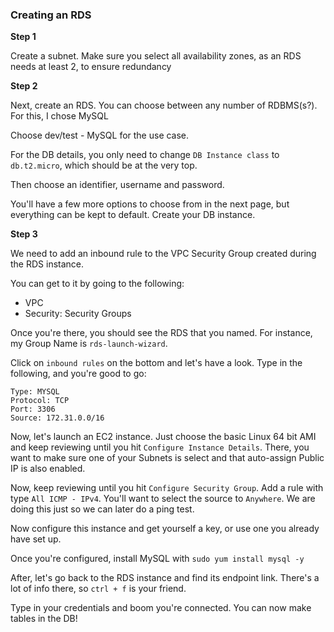 ### Creating an RDS 

**Step 1**

Create a subnet. Make sure you select all availability zones, as an RDS needs at least 2, to ensure redundancy

**Step 2**

Next, create an RDS. You can choose between any number of RDBMS(s?). For this, I chose MySQL

Choose dev/test - MySQL for the use case.

For the DB details, you only need to change `DB Instance class` to `db.t2.micro`, which should be at the very top. 

Then choose an identifier, username and password. 

You'll have a few more options to choose from in the next page, but everything can be kept to default. Create your DB instance.

**Step 3**

We need to add an inbound rule to the VPC Security Group created during the RDS instance.

You can get to it by going to the following:

* VPC 
* Security: Security Groups

Once you're there, you should see the RDS that you named. For instance, my Group Name is `rds-launch-wizard`. 

Click on `inbound rules` on the bottom and let's have a look. Type in the following, and you're good to go:

```
Type: MYSQL
Protocol: TCP
Port: 3306
Source: 172.31.0.0/16
```

Now, let's launch an EC2 instance. Just choose the basic Linux 64 bit AMI and keep reviewing until you hit `Configure Instance Details`.
There, you want to make sure one of your Subnets is select and that auto-assign Public IP is also enabled. 

Now, keep reviewing until you hit `Configure Security Group`. Add a rule with type `All ICMP - IPv4`. You'll want to select the source to `Anywhere`.
We are doing this just so we can later do a ping test. 

Now configure this instance and get yourself a key, or use one you already have set up. 

Once you're configured, install MySQL with `sudo yum install mysql -y` 

After, let's go back to the RDS instance and find its endpoint link. There's a lot of info there, so `ctrl + f` is your friend. 

Type in your credentials and boom you're connected. You can now make tables in the DB!



